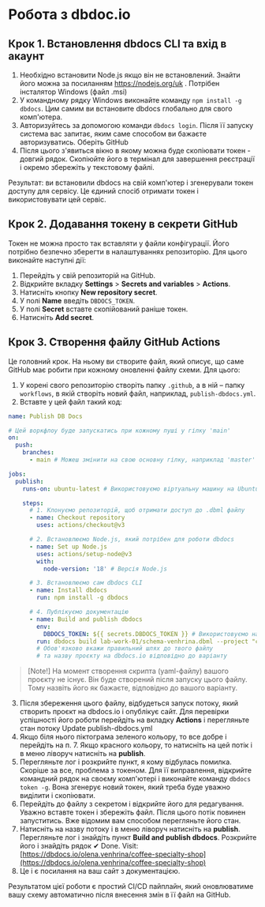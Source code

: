 # Робота з dbdoc.io

## Крок 1. Встановлення dbdocs CLI та вхід в акаунт

1. Необхідно встановити Node.js якщо він не встановлений. Знайти його можна за посиланням https://nodejs.org/uk . Потрібен інсталятор Windows (файл .msi)
2. У командному рядку Windows виконайте команду `npm install -g dbdocs`. Цим самим ви встановите  dbdocs глобально для свого комп'ютера.
3. Авторизуйтесь за допомогою команди `dbdocs login`. Після її запуску система вас запитає, яким саме способом ви бажаєте авторизуватись.  Оберіть GitHub
4. Після цього з'явиться вікно в якому можна буде скопіювати токен - довгий рядок. Скопіюйте його в термінал для завершення реєстрації і окремо збережіть у текстовому файлі.

Результат: ви встановили dbdocs на свій комп'ютер і згенерували токен доступу для сервісу. Це єдиний спосіб отримати токен і використовувати цей сервіс.

## Крок 2. Додавання токену в секрети GitHub

Токен не можна просто так вставляти у файли конфігурації. Його потрібно безпечно зберегти в налаштуваннях репозиторію. Для цього виконайте наступні дії:

1. Перейдіть у свій репозиторій на GitHub.
2. Відкрийте вкладку **Settings** > **Secrets and variables** > **Actions**.
3. Натисніть кнопку **New repository secret**.
4. У полі **Name** введіть `DBDOCS_TOKEN`.
5. У полі **Secret** вставте скопійований раніше токен.
6. Натисніть **Add secret**.

## Крок 3. Створення файлу GitHub Actions

Це головний крок. На ньому ви створите файл, який описує, що саме GitHub має робити при кожному оновленні файлу схеми. Для цього:

1. У корені свого репозиторію створіть папку `.github`, а в ній – папку `workflows`, в якій створіть новий файл, наприклад, `publish-dbdocs.yml`.
2. Вставте у цей файл такий код:
```yaml
name: Publish DB Docs

# Цей воркфлоу буде запускатись при кожному пуші у гілку 'main'
on:
  push:
    branches:
      - main # Можеш змінити на свою основну гілку, наприклад 'master'

jobs:
  publish:
    runs-on: ubuntu-latest # Використовуємо віртуальну машину на Ubuntu

    steps:
      # 1. Клонуємо репозиторій, щоб отримати доступ до .dbml файлу
      - name: Checkout repository
        uses: actions/checkout@v3

      # 2. Встановлюємо Node.js, який потрібен для роботи dbdocs
      - name: Set up Node.js
        uses: actions/setup-node@v3
        with:
          node-version: '18' # Версія Node.js

      # 3. Встановлюємо сам dbdocs CLI
      - name: Install dbdocs
        run: npm install -g dbdocs

      # 4. Публікуємо документацію
      - name: Build and publish dbdocs
        env:
          DBDOCS_TOKEN: ${{ secrets.DBDOCS_TOKEN }} # Використовуємо наш секретний токен
        run: dbdocs build lab-work-01/schema-venhrina.dbml --project "coffee-specialty-shop"
        # Обов'язково вкажи правильний шлях до твого файлу
        # та назву проєкту на dbdocs.io відповідно до варіанту
```
>[Note!]
>На момент створення скрипта (yaml-файлу) вашого проєкту не існує. Він буде створений після запуску цього файлу. Тому назвіть його як бажаєте, відповідно до вашого варіанту.

3. Після збереження цього файлу, відбудеться запуск потоку, який створить проєкт на dbdocs.io і опублікує сайт.  Для перевірки успішності його роботи перейдіть на вкладку **Actions** і перегляньте стан потоку Update publish-dbdocs.yml
4. Якщо біля нього піктограма зеленого кольору, то все добре і перейдіть на п. 7. Якщо красного кольору, то натисніть на цей потік і в меню ліворуч натисніть на **publish**.
5. Перегляньте лог і розкрийте пункт, я кому відбулась помилка. Скоріше за все, проблема з токеном. Для її виправлення, відкрийте командний рядок на своєму комп'ютері і виконайте команду `dbdocs token -g`. Вона згенерує новий токен, який треба буде уважно виділити і скопіювати.
6. Перейдіть до файлу з секретом і відкрийте його для редагування. Уважно вставте токен і збережіть файл. Після цього потік повинен запуститись. Вже відомим вам способом перегляньте його стан.
7. Натисніть на назву потоку і в меню ліворуч натисніть на **publish**. Перегляньте лог і знайдіть пункт **Build and publish dbdocs**. Розкрийте його і знайдіть рядок ✔ Done. Visit: [https://dbdocs.io/olena.venhrina/coffee-specialty-shop](https://dbdocs.io/olena.venhrina/coffee-specialty-shop) 
8. Це і є посилання на ваш сайт з документацією. 

Результатом цієї роботи є простий  CI/CD пайплайн, який оновлюватиме вашу схему автоматично після внесення змін в її файл на GitHub.
